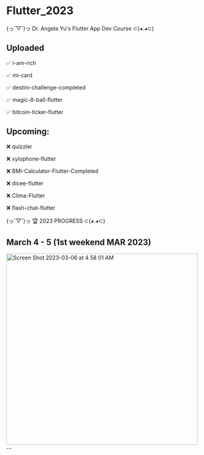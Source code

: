 # Flutter_2023

(っ˘▽˘)っ Dr. Angela Yu's Flutter 
App Dev Course ⊂(◕.◕⊂) 


Uploaded
-

✅ i-am-rich

✅ mi-card

✅ destini-challenge-completed 

✅ magic-8-ball-flutter

✅ bitcoin-ticker-flutter

Upcoming:
-

❌ quizzler

❌ xylophone-flutter

❌ BMI-Calculator-Flutter-Completed

❌ dicee-flutter 

❌ Clima-Flutter 

❌ flash-chat-flutter 


(っ˘▽˘)っ 🏆  2023 PROGRESS  ⊂(◕.◕⊂) 

March 4 - 5 (1st weekend MAR 2023)
--
<img width="499" alt="Screen Shot 2023-03-06 at 4 58 01 AM" src="https://user-images.githubusercontent.com/13888326/222985589-1a0f6b0b-0c0e-40ce-8e1a-2fad70f3d461.png">
--
